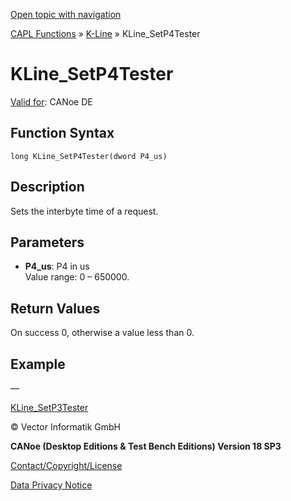 [Open topic with navigation](../../../../../CANoeDEFamily.htm#Topics/CAPLFunctions/KLine/Functions/CAPLfunctionKLineSetP4Tester.md)

[CAPL Functions](../../CAPLfunctions.md) » [K-Line](../CAPLfunctionsKLineOverview.md) » KLine_SetP4Tester

# KLine_SetP4Tester

[Valid for](../../../Shared/FeatureAvailability.md):  CANoe DE

## Function Syntax

```
long KLine_SetP4Tester(dword P4_us)
```

## Description

Sets the interbyte time of a request.

## Parameters

- **P4_us**: P4 in us  
  Value range: 0 – 650000.

## Return Values

On success 0, otherwise a value less than 0.

## Example

—

[KLine_SetP3Tester](CAPLfunctionKLineSetP3Tester.md)

© Vector Informatik GmbH

**CANoe (Desktop Editions & Test Bench Editions) Version 18 SP3**

[Contact/Copyright/License](../../../Shared/ContactCopyrightLicense.md)

[Data Privacy Notice](https://www.vector.com/int/en/company/get-info/privacy-policy/)
